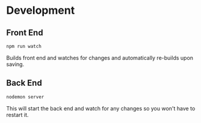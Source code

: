 # Development   

## Front End  
```bash   
npm run watch   
```   
Builds front end and watches for changes and automatically re-builds upon saving.  

## Back End   
```bash   
nodemon server   
```   
This will start the back end and watch for any changes so you won't have to restart it.
